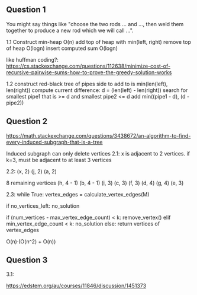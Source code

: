 <!-- SPDX-License-Identifier: zlib-acknowledgement -->

## Question 1
You might say things like "choose the two rods ... and ..., then weld them together to produce a new rod which we will call ...".


1.1 Construct min-heap O(n)
   add top of heap with min(left, right)
   remove top of heap O(logn)
   insert computed sum O(logn)

like huffman coding?: https://cs.stackexchange.com/questions/112638/minimize-cost-of-recursive-pairwise-sums-how-to-prove-the-greedy-solution-works

1.2
construct red-black tree of pipes
side to add to is min(len(left), len(right))
compute current difference: d = (len(left) - len(right))
search for smallest pipe1 that is >= d and smallest pipe2 <= d
add min((pipe1 - d), (d - pipe2))

## Question 2
https://math.stackexchange.com/questions/3438672/an-algorithm-to-find-every-induced-subgraph-that-is-a-tree

Induced subgraph can only delete vertices
2.1:
x is adjacent to 2 vertices.
if k=3, must be adjacent to at least 3 vertices

2.2:
(x, 2)
(j, 2)
(a, 2)

8 remaining vertices
(h, 4 - 1)
(b, 4 - 1)
(i, 3)
(c, 3)
(f, 3)
(d, 4)
(g, 4)
(e, 3)


2.3:
while True:
  vertex_edges = calculate_vertex_edges(M)

  if no_vertices_left:
    no_solution
  
  if (num_vertices - max_vertex_edge_count) < k:
    remove_vertex()
  elif min_vertex_edge_count < k:
    no_solution
  else:
    return vertices of vertex_edges



O(n)·(O(n^2) + O(n))


## Question 3
3.1:

https://edstem.org/au/courses/11846/discussion/1451373
